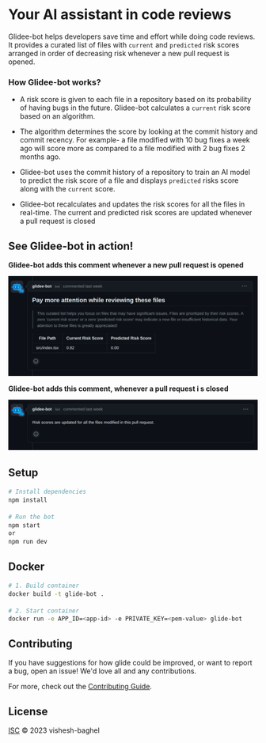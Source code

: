# Your AI assistant in code reviews

Glidee-bot helps developers save time and effort while doing code reviews. It provides a curated list of files with `current` and `predicted` risk scores arranged in order of decreasing risk whenever a new pull request is opened.

### How Glidee-bot works?

- A risk score is given to each file in a repository based on its probability of having bugs in the future. Glidee-bot calculates a `current` risk score based on an algorithm.

- The algorithm determines the score by looking at the commit history and commit recency. For example- a file modified with 10 bug fixes a week ago will score more as compared to a file modified with 2 bug fixes 2 months ago.

- Glidee-bot uses the commit history of a repository to train an AI model to predict the risk score of a file and displays `predicted` risks score along with the `current` score.

- Glidee-bot recalculates and updates the risk scores for all the files in real-time. The current and predicted risk scores are updated whenever a pull request is closed

## See Glidee-bot in action!

**Glidee-bot adds this comment whenever a new pull request is opened**

![image](./src/assets/glide-bot-pr-open.png)

**Glidee-bot adds this comment, whenever a pull request i s closed**

![image](./src/assets/glide-bot-pr-closed.png)

## Setup

```sh
# Install dependencies
npm install

# Run the bot
npm start
or
npm run dev
```

## Docker

```sh
# 1. Build container
docker build -t glide-bot .

# 2. Start container
docker run -e APP_ID=<app-id> -e PRIVATE_KEY=<pem-value> glide-bot
```

## Contributing

If you have suggestions for how glide could be improved, or want to report a bug, open an issue! We'd love all and any contributions.

For more, check out the [Contributing Guide](CONTRIBUTING.md).

## License

[ISC](LICENSE) © 2023 vishesh-baghel
